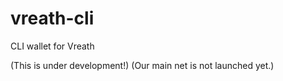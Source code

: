vreath-cli
==========

CLI wallet for Vreath

(This is under development!)
(Our main net is not launched yet.)
